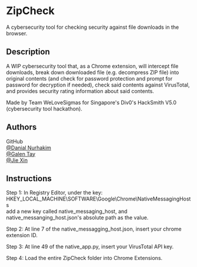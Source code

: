 # ZipCheck

A cybersecurity tool for checking security against file downloads in the browser.

## Description

A WIP cybersecurity tool that, as a Chrome extension, will intercept file downloads, break down downloaded file (e.g. decompress ZIP file) into original contents (and check for password protection and prompt for password for decryption if needed), check said contents against VirusTotal, and provides security rating information about said contents.

Made by Team WeLoveSigmas for Singapore's Div0's HackSmith V5.0 (cybersecurity tool hackathon).

## Authors

GitHub<br>
[@Danial Nurhakim](https://github.com/dnlnrkm)<br>
[@Galen Tay](https://github.com/GalenLovesCheese)<br>
[@Jie Xin](https://github.com/LuKaito1412)

## Instructions

Step 1:
In Registry Editor, under the key:
HKEY_LOCAL_MACHINE\SOFTWARE\Google\Chrome\NativeMessagingHosts\
add a new key called native_messaging_host, and native_messanging_host.json's absolute path as the value.

Step 2:
At line 7 of the native_messagging_host.json, insert your chrome extension ID.

Step 3:
At line 49 of the native_app.py, insert your VirusTotal API key.

Step 4:
Load the entire ZipCheck folder into Chrome Extensions.
